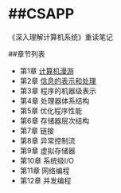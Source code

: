 ##CSAPP
=====

《深入理解计算机系统》重读笔记

##章节列表
- 第1章 [计算机漫游](./Chapter1/1.0.md)
- 第2章 [信息的表示和处理](./Chapter2/2.0.md)
- 第3章 程序的机器级表示
- 第4章 处理器体系结构
- 第5章 优化程序性能
- 第6章 存储器层次结构
- 第7章 链接
- 第8章 异常控制流
- 第9章 虚拟存储器
- 第10章 系统级I/O
- 第11章 网络编程
- 第12章 并发编程